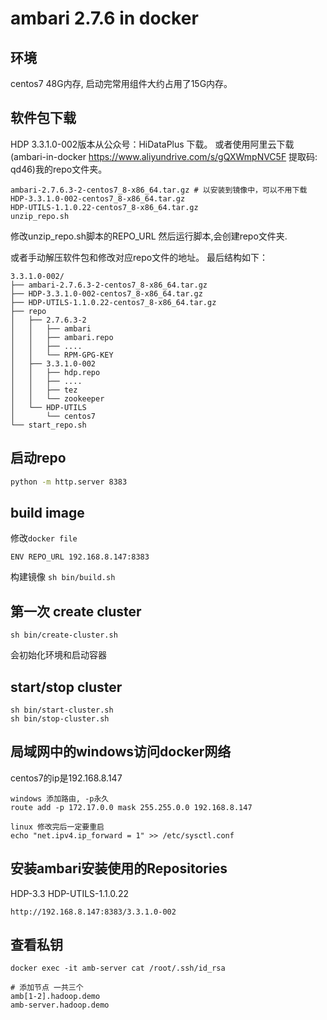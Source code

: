 # ambari 2.7.6 in docker
## 环境
centos7 48G内存, 启动完常用组件大约占用了15G内存。

## 软件包下载
HDP 3.3.1.0-002版本从公众号：HiDataPlus 下载。
或者使用阿里云下载(ambari-in-docker https://www.aliyundrive.com/s/gQXWmpNVC5F  提取码: qd46)我的repo文件夹。
```
ambari-2.7.6.3-2-centos7_8-x86_64.tar.gz # 以安装到镜像中，可以不用下载
HDP-3.3.1.0-002-centos7_8-x86_64.tar.gz
HDP-UTILS-1.1.0.22-centos7_8-x86_64.tar.gz
unzip_repo.sh
```
修改unzip_repo.sh脚本的REPO_URL
然后运行脚本,会创建repo文件夹.

或者手动解压软件包和修改对应repo文件的地址。
最后结构如下：
```
3.3.1.0-002/
├── ambari-2.7.6.3-2-centos7_8-x86_64.tar.gz
├── HDP-3.3.1.0-002-centos7_8-x86_64.tar.gz
├── HDP-UTILS-1.1.0.22-centos7_8-x86_64.tar.gz
├── repo
│   ├── 2.7.6.3-2
│   │   ├── ambari
│   │   ├── ambari.repo
│   │   ├── ....
│   │   └── RPM-GPG-KEY
│   ├── 3.3.1.0-002
│   │   ├── hdp.repo
│   │   ├── ....
│   │   ├── tez
│   │   └── zookeeper
│   └── HDP-UTILS
│       └── centos7
└── start_repo.sh

```

## 启动repo
```bash
python -m http.server 8383
```

## build image
修改`docker file`
```
ENV REPO_URL 192.168.8.147:8383
```
构建镜像  `sh bin/build.sh`



## 第一次 create cluster
```
sh bin/create-cluster.sh

```
会初始化环境和启动容器

## start/stop cluster
```
sh bin/start-cluster.sh
sh bin/stop-cluster.sh
```

## 局域网中的windows访问docker网络
centos7的ip是192.168.8.147
```
windows 添加路由, -p永久 
route add -p 172.17.0.0 mask 255.255.0.0 192.168.8.147

linux 修改完后一定要重启
echo "net.ipv4.ip_forward = 1" >> /etc/sysctl.conf
```


## 安装ambari安装使用的Repositories

HDP-3.3  HDP-UTILS-1.1.0.22
```
http://192.168.8.147:8383/3.3.1.0-002
```

##  查看私钥
```
docker exec -it amb-server cat /root/.ssh/id_rsa

# 添加节点 一共三个
amb[1-2].hadoop.demo
amb-server.hadoop.demo
```
